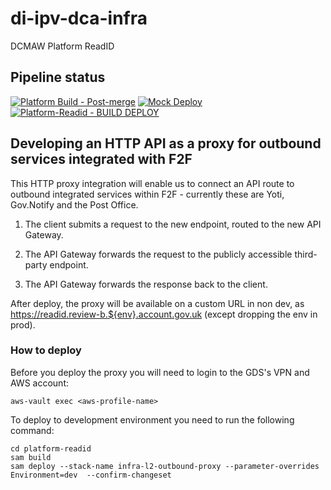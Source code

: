 # di-ipv-dca-infra
DCMAW Platform ReadID

## Pipeline status
[![Platform Build - Post-merge](https://github.com/alphagov/di-ipv-dca-infra/actions/workflows/platform-post-merge.yml/badge.svg)](https://github.com/alphagov/di-ipv-dca-infra/actions/workflows/platform-post-merge.yml)
[![Mock Deploy](https://github.com/alphagov/di-ipv-dca-infra/actions/workflows/mocks.yml/badge.svg)](https://github.com/alphagov/di-ipv-dca-infra/actions/workflows/mocks.yml)
[![Platform-Readid - BUILD DEPLOY](https://github.com/alphagov/di-ipv-dca-infra/actions/workflows/build-platform-readid.yml/badge.svg)](https://github.com/alphagov/di-ipv-dca-infra/actions/workflows/build-platform-readid.yml)
## Developing an HTTP API as a proxy for outbound services integrated with F2F

This HTTP proxy integration will enable us to connect an API route to outbound integrated services within F2F - currently these are Yoti, Gov.Notify and the Post Office.

1. The client submits a request to the new endpoint, routed to the new API Gateway.

2. The API Gateway forwards the request to the publicly accessible third-party endpoint.

3. The API Gateway forwards the response back to the client.

After deploy, the proxy will be available on a custom URL in non dev, as https://readid.review-b.${env}.account.gov.uk (except dropping the env in prod).

### How to deploy ###
Before you deploy the proxy you will need to login to the GDS's VPN and AWS account:
```
aws-vault exec <aws-profile-name>
```

To deploy to development environment you need to run the following command:
```
cd platform-readid
sam build
sam deploy --stack-name infra-l2-outbound-proxy --parameter-overrides Environment=dev  --confirm-changeset
```

